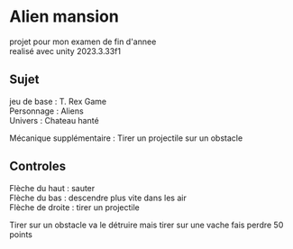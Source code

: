# Alien mansion

projet pour mon examen de fin d'annee  
realisé avec unity 2023.3.33f1  

## Sujet
jeu de base : T. Rex Game  
Personnage : Aliens  
Univers : Chateau hanté  
  
Mécanique supplémentaire : Tirer un projectile sur un obstacle   
   
## Controles
Flèche du haut : sauter  
Flèche du bas : descendre plus vite dans les air   
Flèche de droite : tirer un projectile  

Tirer sur un obstacle va le détruire mais tirer sur une vache fais perdre 50 points
